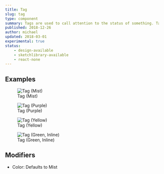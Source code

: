 ```yaml
---
title: Tag
slug: tag
type: component
summary: Tags are used to call attention to the status of something. Tag color dictates the border and background color.
published: 2018-12-26
author: michael
updated: 2018-03-01
experimental: true
status:
    - design-available
    - sketchlibrary-available
    - react-none
---
```


##  Examples

<figure>
    <img src="/static/images/tag-mist.png" alt="Tag (Mist)">
    <figcaption>Tag (Mist)</figcaption>
</figure>

<figure>
    <img src="/static/images/tag-purple.png" alt="Tag (Purple)">
    <figcaption>Tag (Purple)</figcaption>
</figure>

<figure>
    <img src="/static/images/tag-yellow.png" alt="Tag (Yellow)">
    <figcaption>Tag (Yellow)</figcaption>
</figure>

<figure>
    <img src="/static/images/tag-green-inline.png" alt="Tag (Green, Inline)">
    <figcaption>Tag (Green, Inline)</figcaption>
</figure>

## Modifiers
* Color: Defaults to Mist